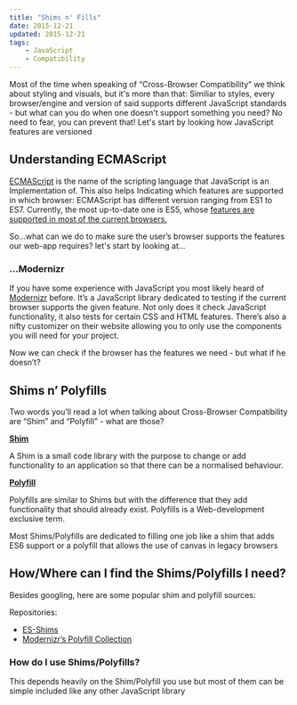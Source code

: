 ```yaml
---
title: "Shims n' Fills"
date: 2015-12-21
updated: 2015-12-21
tags:
    - JavaScript
    - Compatibility
---
```


Most of the time when speaking of “Cross-Browser Compatibility” we think about styling and visuals, but it's more than that: Similiar to styles, every browser/engine and version of said supports different JavaScript standards - but what can you do when one doesn't support something you need? No need to fear, you can prevent that! Let's start by looking how JavaScript features are versioned

## Understanding ECMAScript

[ECMAScript] is the name of the scripting language that JavaScript is an Implementation of. This also helps Indicating which features are supported in which browser: ECMAScript has different version ranging from ES1 to ES7. Currently, the most up-to-date one is ES5, whose [features are supported in most of the current browsers.]

<!-- more -->

So…what can we do to make sure the user’s browser supports the features our web-app requires? let's start by looking at…

### …Modernizr

If you have some experience with JavaScript you most likely heard of [Modernizr] before. It’s a JavaScript library dedicated to testing if the current browser supports the given feature. Not only does it check JavaScript functionality, it also tests for certain CSS and HTML features. There’s also a nifty customizer on their website allowing you to only use the components you will need for your project.

Now we can check if the browser has the features we need - but what if he doesn’t?

## Shims n’ Polyfills

Two words you’ll read a lot when talking about Cross-Browser Compatibility are “Shim” and “Polyfill” - what are those?

[**Shim**]

A Shim is a small code library with the purpose to change or add functionality to an application so that there can be a normalised behaviour.

[**Polyfill**]

Polyfills are similar to Shims but with the difference that they add functionality that should already exist. Polyfills is a Web-development exclusive term.

Most Shims/Polyfills are dedicated to filling one job like a shim that adds ES6 support or a polyfill that allows the use of canvas in legacy browsers

## How/Where can I find the Shims/Polyfills I need?

Besides googling, here are some popular shim and polyfill sources:

Repositories:

-   [ES-Shims]
-   [Modernizr’s Polyfill Collection]

### How do I use Shims/Polyfills?

This depends heavily on the Shim/Polyfill you use but most of them can be simple included like any other JavaScript library

[ecmascript]: https://en.wikipedia.org/wiki/ECMAScript
[features are supported in most of the current browsers.]: http://kangax.github.io/compat-table/es5/
[modernizr]: https://modernizr.com/
[**shim**]: https://en.wikipedia.org/wiki/Shim_(computing)
[**polyfill**]: https://en.wikipedia.org/wiki/Polyfill
[es-shims]: https://github.com/es-shims
[modernizr’s polyfill collection]: https://github.com/Modernizr/Modernizr/wiki/HTML5-Cross-Browser-Polyfills
